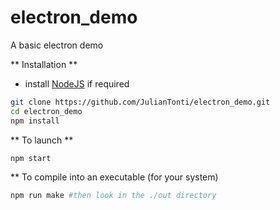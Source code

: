 # electron_demo

A basic electron demo

** Installation **
* install [NodeJS](https://nodejs.org/en/download/) if required
```bash
git clone https://github.com/JulianTonti/electron_demo.git
cd electron_demo
npm install
```

** To launch **
```bash
npm start
```

** To compile into an executable (for your system)
```bash
npm run make #then look in the ./out directory
```